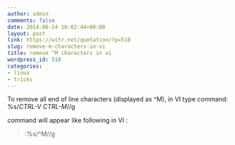 ```yaml
---
author: admin
comments: false
date: 2014-06-24 16:02:44+00:00
layout: post
link: https://witr.net/quotation/?p=518
slug: remove-m-characters-in-vi
title: remove ^M characters in vi
wordpress_id: 518
categories:
- linux
- tricks
---
```




To remove all end of line characters (displayed as ^M), in VI type command:
%s/_CTRL-V_ _CTRL-M_//g

command will appear like following in VI :


<blockquote>
:%s/^M//g
</blockquote>





